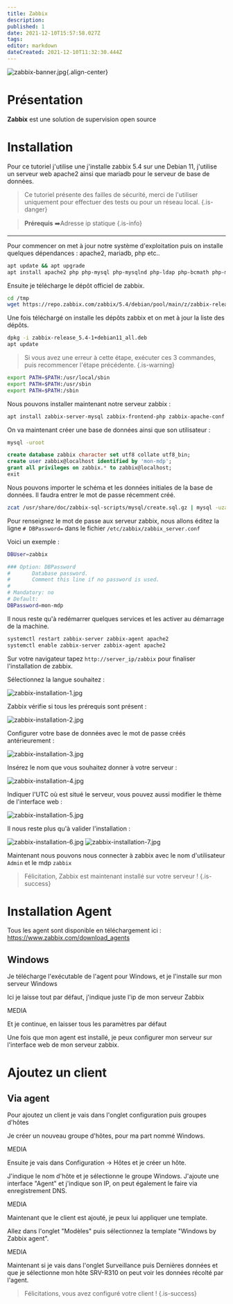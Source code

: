 ```yaml
---
title: Zabbix
description: 
published: 1
date: 2021-12-10T15:57:58.027Z
tags: 
editor: markdown
dateCreated: 2021-12-10T11:32:30.444Z
---
```


![zabbix-banner.jpg](/monitoring/zabbix-banner.jpg){.align-center}

# Présentation
**Zabbix** est une solution de supervision open source
 
# Installation
Pour ce tutoriel j'utilise une j'installe zabbix 5.4 sur une Debian 11, j'utilise un serveur web apache2 ainsi que mariadb pour le serveur de base de données.
> Ce tutoriel présente des failles de sécurité, merci de l'utiliser uniquement pour effectuer des tests ou pour un réseau local.
{.is-danger}

> __Prérequis__
:arrow_right:Adresse ip statique
{.is-info}

---

Pour commencer on met à jour notre système d'exploitation puis on installe quelques dépendances : apache2, mariadb, php etc..

```bash
apt update && apt upgrade
apt install apache2 php php-mysql php-mysqlnd php-ldap php-bcmath php-mbstring php-gd php-pdo php-xml libapache2-mod-php mariadb-server mariadb-client
```

Ensuite je télécharge le dépôt officiel de zabbix.

```bash
cd /tmp
wget https://repo.zabbix.com/zabbix/5.4/debian/pool/main/z/zabbix-release/zabbix-release_5.4-1+debian11_all.deb
```

Une fois téléchargé on installe les dépôts zabbix et on met à jour la liste des dépôts.

```bash
dpkg -i zabbix-release_5.4-1+debian11_all.deb
apt update
```

> Si vous avez une erreur à cette étape, exécuter ces 3 commandes, puis recommencer l'étape précédente.
{.is-warning}

```bash
export PATH=$PATH:/usr/local/sbin
export PATH=$PATH:/usr/sbin
export PATH=$PATH:/sbin
```

Nous pouvons installer maintenant notre serveur zabbix :

```bash
apt install zabbix-server-mysql zabbix-frontend-php zabbix-apache-conf zabbix-sql-scripts zabbix-agent
```

On va maintenant créer une base de données ainsi que son utilisateur : 

```bash
mysql -uroot
```

```SQL
create database zabbix character set utf8 collate utf8_bin;
create user zabbix@localhost identified by 'mon-mdp';
grant all privileges on zabbix.* to zabbix@localhost;
exit
```

Nous pouvons importer le schéma et les données initiales de la base de données. Il faudra entrer le  mot de passe récemment créé.

```bash
zcat /usr/share/doc/zabbix-sql-scripts/mysql/create.sql.gz | mysql -uzabbix -p zabbix
```

Pour renseignez le mot de passe aux serveur zabbix, nous allons éditez la ligne `# DBPassword=` dans le fichier `/etc/zabbix/zabbix_server.conf`

Voici un exemple : 

```bash
DBUser=zabbix

### Option: DBPassword
#       Database password.
#       Comment this line if no password is used.
#
# Mandatory: no
# Default:
DBPassword=mon-mdp
```

Il nous reste qu'à redémarrer quelques services et les activer au démarrage de la machine.

```bash
systemctl restart zabbix-server zabbix-agent apache2
systemctl enable zabbix-server zabbix-agent apache2
```

Sur votre navigateur tapez `http://server_ip/zabbix` pour finaliser l'installation de zabbix.

Sélectionnez la langue souhaitez :

![zabbix-installation-1.jpg](/monitoring/zabbix-installation-1.jpg)

Zabbix vérifie si tous les prérequis sont présent : 

![zabbix-installation-2.jpg](/monitoring/zabbix-installation-2.jpg)

Configurer votre base de données avec le mot de passe créés antérieurement :

![zabbix-installation-3.jpg](/monitoring/zabbix-installation-3.jpg)

Insérez le nom que vous souhaitez donner à votre serveur : 

![zabbix-installation-4.jpg](/monitoring/zabbix-installation-4.jpg)

Indiquer l'UTC où est situé le serveur, vous pouvez aussi modifier le thème de l'interface web :

![zabbix-installation-5.jpg](/monitoring/zabbix-installation-5.jpg)

Il nous reste plus qu'à valider l'installation : 

![zabbix-installation-6.jpg](/monitoring/zabbix-installation-6.jpg)
![zabbix-installation-7.jpg](/monitoring/zabbix-installation-7.jpg)

Maintenant nous pouvons nous connecter à zabbix avec le nom d'utilisateur `Admin` et le mdp `zabbix`

> Félicitation, Zabbix est maintenant installé sur votre serveur ! 
{.is-success}

# Installation Agent

Tous les agent sont disponible en téléchargement ici : https://www.zabbix.com/download_agents

## Windows

Je télécharge l'exécutable de l'agent pour Windows, et je l'installe sur mon serveur Windows

Ici je laisse tout par défaut, j'indique juste l'ip de mon serveur Zabbix

MEDIA

Et je continue, en laisser tous les paramètres par défaut

Une fois que mon agent est installé, je peux configurer mon serveur sur l'interface web de mon serveur zabbix.

# Ajoutez un client
## Via agent
Pour ajoutez un client je vais dans l'onglet configuration puis groupes d'hôtes

Je créer un nouveau groupe d'hôtes, pour ma part nommé Windows.

MEDIA

Ensuite je vais dans Configuration -> Hôtes et je créer un hôte.

J'indique le nom d'hôte et je sélectionne le groupe Windows. J'ajoute une interface "Agent" et j'indique son IP, on peut également le faire via enregistrement DNS.

MEDIA

Maintenant que le client est ajouté, je peux lui appliquer une template.

Allez dans l'onglet "Modèles" puis sélectionnez la template "Windows by Zabbix agent".

MEDIA

Maintenant si je vais dans l'onglet Surveillance puis Dernières  données et que je sélectionne mon hôte SRV-R310 on peut voir les données récolté par l'agent.

> Félicitations, vous avez configuré votre client !
{.is-success}